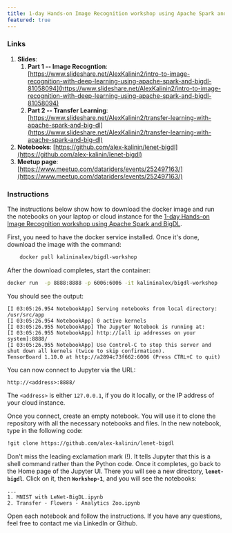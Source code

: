 ```yaml
---
title: 1-day Hands-on Image Recognition workshop using Apache Spark and BigDL
featured: true
---
```


### Links

1. **Slides**: 
    1. **Part 1 -- Image Recogntion**: [https://www.slideshare.net/AlexKalinin2/intro-to-image-recognition-with-deep-learning-using-apache-spark-and-bigdl-81058094](https://www.slideshare.net/AlexKalinin2/intro-to-image-recognition-with-deep-learning-using-apache-spark-and-bigdl-81058094)
    1. **Part 2 -- Transfer Learning**: [https://www.slideshare.net/AlexKalinin2/transfer-learning-with-apache-spark-and-big-dl](https://www.slideshare.net/AlexKalinin2/transfer-learning-with-apache-spark-and-big-dl)
2. **Notebooks**: [https://github.com/alex-kalinin/lenet-bigdl](https://github.com/alex-kalinin/lenet-bigdl)
3. **Meetup page**: [https://www.meetup.com/datariders/events/252497163/](https://www.meetup.com/datariders/events/252497163/)

### Instructions


The instructions below show how to download the docker image and run the notebooks on your laptop or cloud instance for the [1-day Hands-on Image Recognition workshop using Apache Spark and BigDL](https://www.meetup.com/datariders/events/252497163/).

First, you need to have the docker service installed. Once it's done, download the image with the command:


```bash
	docker pull kalininalex/bigdl-workshop
```

After the download completes, start the container:

```bash
docker run  -p 8888:8888 -p 6006:6006 -it kalininalex/bigdl-workshop 
```

You should see the output:

```
[I 03:05:26.954 NotebookApp] Serving notebooks from local directory: /usr/src/app
[I 03:05:26.954 NotebookApp] 0 active kernels
[I 03:05:26.955 NotebookApp] The Jupyter Notebook is running at:
[I 03:05:26.955 NotebookApp] http://[all ip addresses on your system]:8888/
[I 03:05:26.955 NotebookApp] Use Control-C to stop this server and shut down all kernels (twice to skip confirmation).
TensorBoard 1.10.0 at http://a2894c73f662:6006 (Press CTRL+C to quit)
```

You can now connect to Jupyter via the URL:
```
http://<address>:8888/
```

The `<address>` is either `127.0.0.1`, if you do it locally, or the IP address of your cloud instance. 

Once you connect, create an empty notebook. You will use it to clone the repository with all the necessary notebooks and files. In the new notebook, type in the following code:

```bash
!git clone https://github.com/alex-kalinin/lenet-bigdl
```

Don't miss the leading exclamation mark (!). It tells Jupyter that this is a shell command rather than the Python code. Once it completes, go back to the Home page of the Jupyter UI. There you will see a new directory, **`lenet-bigdl`**. Click on it, then **`Workshop-1`**, and you will see the notebooks:

```
...
1. MNIST with LeNet-BigDL.ipynb
2. Transfer - Flowers - Analytics Zoo.ipynb
```

Open each notebook and follow the instructions. If you have any questions, feel free to contact me via LinkedIn or Github. 
